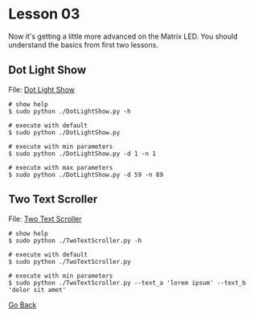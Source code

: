 # Lesson 03

Now it's getting a little more advanced on the Matrix LED. You should understand the basics from first two lessons.

## Dot Light Show

File: [Dot Light Show](./DotLightShow.py)

```shell
# show help
$ sudo python ./DotLightShow.py -h

# execute with default
$ sudo python ./DotLightShow.py

# execute with min parameters
$ sudo python ./DotLightShow.py -d 1 -n 1

# execute with max parameters
$ sudo python ./DotLightShow.py -d 59 -n 89
```

## Two Text Scroller

File: [Two Text Scroller](./TwoTextScroller.py)

```shell
# show help
$ sudo python ./TwoTextScroller.py -h

# execute with default
$ sudo python ./TwoTextScroller.py

# execute with min parameters
$ sudo python ./TwoTextScroller.py --text_a 'lorem ipsum' --text_b 'dolor sit amet'
```

[Go Back](../readme.md)
